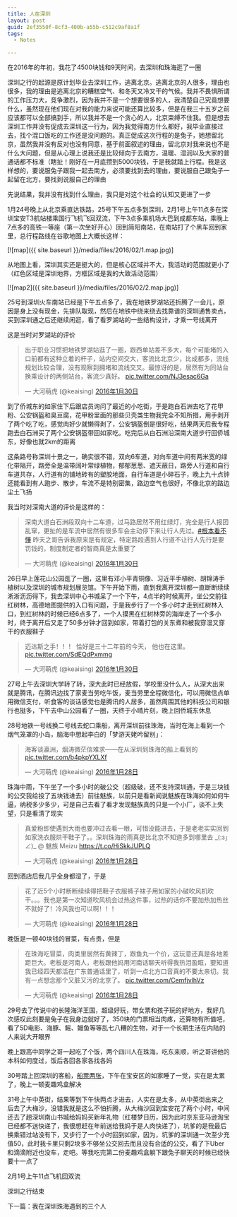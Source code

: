 ```yaml
---
title: 人在深圳
layout: post
guid: 2ef3550f-8cf3-400b-a55b-c512c9af8a1f
tags:
  - Notes

---
```


在2016年的年初，我花了4500块钱和9天时间，去深圳和珠海逛了一圈

深圳之行的起源是原计划毕业去深圳工作，逃离北京。逃离北京的人很多，理由也很多，我的理由是逃离北京的糟糕空气、和冬天又冷又干的气候。我并不畏惧所谓的工作压力大，竞争激烈，因为我并不是一个想要很多的人，我清楚自己究竟想要什么，虽然现在他们现在对我的能力来说可能还算比较多，但是在我三十五岁之前应该都可以全部搞到手，所以我并不是一个贪心的人，北京束缚不住我。但是想去深圳工作并没有促成去深圳这一行为，因为我觉得南方什么都好，我毕业直接过去，找个混口饭吃的工作还是没问题的。真正促成这次行程的是兔子，她想留北京，虽然我并没有反对也没有同意，基于前面叙述的理由，留北京对我来说也不是什么大问题，但是从心理上说我还是比较倾向于去南方，温暖、湿润以及大家的普通话都不标准（瞎扯！刚好在一月底攒到5000块钱，于是我就踏上行程。我是这样想的，要说服兔子跟我一起去南方，必须要找到去的理由，要说服自己跟兔子一起留在北方，要找到说服自己的理由

先说结果，我并没有找到什么理由，我只是对这个社会的认知又更进了一步

1月24号晚上从北京乘直达铁路，25号下午五点多到深圳，2月1号上午11点多在深圳宝安T3航站楼乘国行飞机飞回双流，下午3点多乘机场大巴到成都东站，乘晚上7点多的高铁一等座（第一次坐好开心）回到简阳南站，在南站打了个黑车回到家里，总行程路线在谷歌地图上大概长这样：

[![map]({{ site.baseurl }}/media/files/2016/02/1.map.jpg)]

从地图上看，深圳其实还是挺大的，但是核心区域并不大，我活动的范围就更小了（红色区域是深圳地界，方框区域是我的大致活动范围）

[![map2]({{ site.baseurl }}/media/files/2016/02/2.map.jpg)]

25号到深圳火车南站已经是下午五点多了，我在地铁罗湖站还折腾了一会儿，原因是身上没有现金，先排队取现，然后在地铁中绕来绕去找靠谱的深圳通售卖点，买到深圳通之后还继续闲逛，看了看罗湖站的一些结构设计，才乘一号线离开

这是当时对罗湖站的评价

<blockquote class="twitter-tweet" data-lang="zh-cn"><p lang="zh" dir="ltr">出于职业习惯把地铁罗湖站逛了一圈，跟西单站差不多大，每个可能堵的入口前都有这种立着的杆子，站内空间交大，客流比北京少，比成都多，流线规划比较合理，没有观察到拥堵和流线交叉。最惊讶的是，居然有为同站台换乘设计的两侧站台，客流少真好。 <a href="https://t.co/NJ3esac6Ga">pic.twitter.com/NJ3esac6Ga</a></p>&mdash; 大河萌虎 (@keaising) <a href="https://twitter.com/keaising/status/693437354107731973">2016年1月30日</a></blockquote>
<script async src="//platform.twitter.com/widgets.js" charset="utf-8"></script>

到了侨城东的如家住下后跟店员询问了最近的小吃街，于是跑白石洲去吃了花甲粉、公安锅盔和臭豆腐，花甲粉里面的那些贝壳类生物我完全不知所措，用手剥开了两个吃了吃，感觉肉好少就懒得剥了，公安锅盔倒是很好吃，结果两天后我专程跑去白石洲买了两个公安锅盔带回如家吃。吃完后从白石洲沿深南大道步行回侨城东，好像也就2km的距离

这条路号称深圳十景之一，确实很不错，双向6车道，对向车道中间有两米宽的绿化带隔开，路旁全是温带阔叶常绿植物，郁郁葱葱、遮天蔽日，路旁人行道和自行车道共存，人行道有的铺地砖有的塑胶地面，自行车道是小碎石子，晚上九十点钟还能看到有人跑步、散步，车流不是特别密集，路边空气也很好，不像北京的路边尘土飞扬

我当时对深南大道的评价是这样的：

<blockquote class="twitter-tweet" data-lang="zh-cn"><p lang="zh" dir="ltr">深南大道白石洲段双向十二车道，过马路居然不用红绿灯，完全是行人报团乱窜，更扯的是车流中居然有很多车会主动停下来让行人先过。<a href="https://twitter.com/hashtag/%E6%A0%B9%E6%9C%AC%E7%9C%8B%E4%B8%8D%E6%87%82?src=hash">#根本看不懂</a> 昨天之哥告诉我原来是有规定，特定路段遇到人行道不让行人先行是要罚钱的，制度制定者的智商真是太重要了</p>&mdash; 大河萌虎 (@keaising) <a href="https://twitter.com/keaising/status/693433891646894081">2016年1月30日</a></blockquote>
<script async src="//platform.twitter.com/widgets.js" charset="utf-8"></script>

26日早上莲花山公园逛了一圈，这里有邓小平青铜像、习近平手植树、胡锦涛手植树以及深圳的城市规划展览馆。下午开始下雨，直到我离开深圳都一直断断续续淅淅沥沥得下，我去深圳中心书城呆了一个下午，4点半的时候离开，坐公交前往红树林，高德地图提供的入口有问题，于是我步行了一个多小时才走到红树林入口，到红树林的时候已经6点多了，一个人摸黑在红树林旁的海岸走了一个多小时，终于离开后又走了50多分钟才回到如家，带着打包的关东煮和被我穿湿又穿干的衣服鞋子

<blockquote class="twitter-tweet" data-lang="zh-cn"><p lang="zh" dir="ltr">迈达斯之手！！！&#13;恰好是三十二年前的今天，&#13;他也在这里。 <a href="https://t.co/SdEQdPxmmg">pic.twitter.com/SdEQdPxmmg</a></p>&mdash; 大河萌虎 (@keaising) <a href="https://twitter.com/keaising/status/693437329692733440">2016年1月30日</a></blockquote>
<script async src="//platform.twitter.com/widgets.js" charset="utf-8"></script>

27号上午去深圳大学转了转，深大此时已经放假，学校里没什么人，从深大出来就是腾讯，在腾讯边找了家麦当劳吃午饭，麦当劳里全程微信化，可以用微信点单用微信支付，听食客的谈话感觉也是腾讯的人居多，虽然周围其他的科技公司和银行也挺多，下午去中山公园看了一圈，天终于小晴片刻，晚上回侨城东休息

28号地铁一号线换二号线去蛇口乘船，离开深圳前往珠海，当时在海上看到一个烟气笼罩的小岛，脑海中想起李白的「梦游天姥吟留别」：

<blockquote class="twitter-tweet" data-lang="zh-cn"><p lang="zh" dir="ltr">海客谈瀛洲，烟涛微茫信难求——在从深圳到珠海的船上看到的 <a href="https://t.co/b4pkpYXLXf">pic.twitter.com/b4pkpYXLXf</a></p>&mdash; 大河萌虎 (@keaising) <a href="https://twitter.com/keaising/status/692681363305070593">2016年1月28日</a></blockquote>
<script async src="//platform.twitter.com/widgets.js" charset="utf-8"></script>

珠海中雨，下午坐了一个多小时的破公交（超级破，还不支持深圳通，于是三块钱的公交我给投了五块钱进去）前往魅族，以前只是看新闻说魅族在珠海如何如何牛逼，纳税多少多少，可是自己去看了看才发现魅族真的只是一个小厂，谈不上失望，只是看清了现实

<blockquote class="twitter-tweet" data-lang="zh-cn"><p lang="zh" dir="ltr">真爱粉即使遇到大雨也要冲过去看一眼，可惜没能进去，于是老老实实回到如家洗衣服烘干鞋子了。。深圳珠海的雨真是比北京不知道多到哪里去 _(:з」∠)_ @ 魅族 Meizu <a href="https://t.co/HiSkkJUPLQ">https://t.co/HiSkkJUPLQ</a></p>&mdash; 大河萌虎 (@keaising) <a href="https://twitter.com/keaising/status/692604735577268224">2016年1月28日</a></blockquote>
<script async src="//platform.twitter.com/widgets.js" charset="utf-8"></script>

回到酒店后我几乎全身都湿了，于是

<blockquote class="twitter-tweet" data-lang="zh-cn"><p lang="zh" dir="ltr">花了近5个小时断断续续得把鞋子衣服裤子袜子用如家的小破吹风机吹干。。。我也是第一次知道吹风机会过热这件事，过热的话你不要加热加热丝不就好了！冷风我也可以啊！！！</p>&mdash; 大河萌虎 (@keaising) <a href="https://twitter.com/keaising/status/692680867144081408">2016年1月28日</a></blockquote>
<script async src="//platform.twitter.com/widgets.js" charset="utf-8"></script>

晚饭是一顿40块钱的冒菜，有点贵，但是

<blockquote class="twitter-tweet" data-lang="zh-cn"><p lang="zh" dir="ltr">在珠海吃冒菜，肉类里居然有黄辣丁，跟鱼丸一个价，这玩意还真是各地差距巨大。老板是河南人，老板跟他妈用河南话聊天听得我热泪盈眶，要知道我已经四天都活在广东普通话里了，听到一点北方口音真的不要太亲切。我有一点想念那个又脏又污的北京了。 <a href="https://t.co/CemfjvlhVz">pic.twitter.com/CemfjvlhVz</a></p>&mdash; 大河萌虎 (@keaising) <a href="https://twitter.com/keaising/status/692681196329791488">2016年1月28日</a></blockquote>
<script async src="//platform.twitter.com/widgets.js" charset="utf-8"></script>

29号去了传说中的长隆海洋王国，超级好玩，带女票和孩子玩的好地方，我好几次感叹此刻要是兔子在我身边就好了，350块的门票相当肉疼，还算物有所值吧，看了5D电影、海豚、鳐、鳗鱼等等乱七八糟的生物，对于一个长期生活在内陆的人来说大开眼界

晚上跟高中同学之哥一起吃了个饭，两个四川人在珠海，吃东来顺，听之哥讲他的本科如何度过，饭后各回各家各找各妈

30号踏上回深圳的客船，[船票两张](https://www.instagram.com/p/BBLuubUA_tl/ "船票两张")，下午在宝安区的如家睡了一觉，实在是太累了，晚上一顿麦趣鸡盒解决

31号上午中英街，结果等到下午快两点才进去，人实在是太多，从中英街出来之后去了大梅沙，没错我就是这么不怕折腾，从大梅沙回到宝安花了两个小时，中间还去了趟深圳南山书城给妈妈买新年礼物（红楼梦日历，因为此时京东亚马逊淘宝已经都不送快递了，我很想赶在年前送给我妈于是人肉快递了），坑爹的是我最后换乘错过站没有下，又步行了一个小时回到如家，因为，坑爹的深圳通一次至少充值50，此时我卡里只剩2块多不够坐公交回去而且没有合适的公交，看了下Uber和滴滴附近也没车，走吧。等我吃完第二份麦趣鸡盒躺下跟兔子聊天的时候已经快要十一点了

2月1号上午11点飞机回双流

深圳之行结束

下一篇：我在深圳珠海遇到的三个人